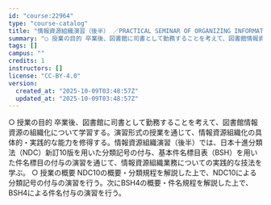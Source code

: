 ```yaml
---
id: "course:22964"
type: "course-catalog"
title: "情報資源組織演習（後半） ／PRACTICAL SEMINAR OF ORGANIZING INFORMATION AND RESOURCES"
summary: "○ 授業の目的 卒業後、図書館に司書として勤務することを考えて、図書館情報資源の組織化について学習する。演習形式の授業を通じて、情報資源組織化の具体的・実践的な能力を修得する。情報資源組織演習（後半）では、日本十進分類法（NDC）新訂10版…"
tags: []
campus: ""
credits: 1
instructors: []
license: "CC-BY-4.0"
version:
  created_at: "2025-10-09T03:48:57Z"
  updated_at: "2025-10-09T03:48:57Z"
---
```

○ 授業の目的 卒業後、図書館に司書として勤務することを考えて、図書館情報資源の組織化について学習する。演習形式の授業を通じて、情報資源組織化の具体的・実践的な能力を修得する。情報資源組織演習（後半）では、日本十進分類法（NDC）新訂10版を用いた分類記号の付与、基本件名標目表（BSH）を用いた件名標目の付与の演習を通じて、情報資源組織業務についての実践的な技法を学ぶ。 ○ 授業の概要 NDC10の概要・分類規程を解説した上で、NDC10による分類記号の付与の演習を行う。次にBSH4の概要・件名規程を解説した上で、BSH4による件名付与の演習を行う。
